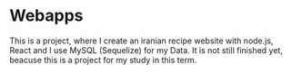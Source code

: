 # Webapps
This is a project, where I create an iranian recipe website with node.js, React and I use MySQL (Sequelize) for my Data.
It is not still finished yet, beacuse this is a project for my study in this term.
